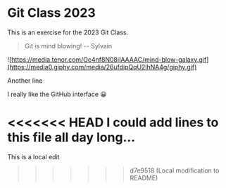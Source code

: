 # Git Class 2023

This is an exercise for the 2023 Git Class.

> Git is mind blowing!
> -- Sylvain

![https://media.tenor.com/Oc4nf8N08jIAAAAC/mind-blow-galaxy.gif](https://media0.giphy.com/media/26ufdipQqU2lhNA4g/giphy.gif)

Another line

I really like the GitHub interface 😀

<<<<<<< HEAD
I could add lines to this file all day long...
=======
This is a local edit
>>>>>>> d7e9518 (Local modification to README)
